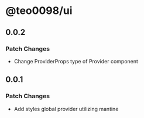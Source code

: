 # @teo0098/ui

## 0.0.2

### Patch Changes

- Change ProviderProps type of Provider component

## 0.0.1

### Patch Changes

- Add styles global provider utilizing mantine
